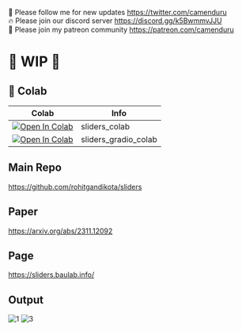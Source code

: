 🐣 Please follow me for new updates https://twitter.com/camenduru <br />
🔥 Please join our discord server https://discord.gg/k5BwmmvJJU <br />
🥳 Please join my patreon community https://patreon.com/camenduru <br />

# 🚦 WIP 🚦

## 🦒 Colab

| Colab | Info
| --- | --- |
[![Open In Colab](https://colab.research.google.com/assets/colab-badge.svg)](https://colab.research.google.com/github/camenduru/sliders-colab/blob/main/sliders_colab.ipynb) | sliders_colab
[![Open In Colab](https://colab.research.google.com/assets/colab-badge.svg)](https://colab.research.google.com/github/camenduru/sliders-colab/blob/main/sliders_gradio_colab.ipynb) | sliders_gradio_colab

## Main Repo
https://github.com/rohitgandikota/sliders

## Paper
https://arxiv.org/abs/2311.12092

## Page
https://sliders.baulab.info/

## Output

![1](https://github.com/camenduru/sliders-colab/assets/54370274/2d44c588-5603-4eb1-ac93-43dcd34a0197)
![3](https://github.com/camenduru/sliders-colab/assets/54370274/d24f6d7f-1a7c-42cd-9743-b96ccc556cdc)
